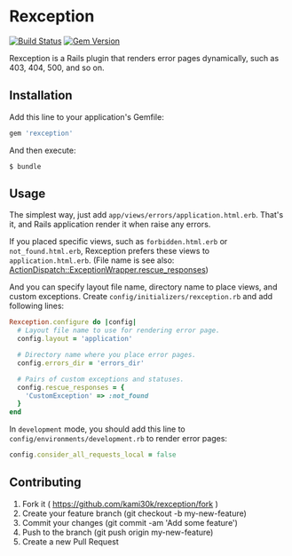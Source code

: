 # Rexception

[![Build Status](https://travis-ci.org/kami30k/rexception.svg)](https://travis-ci.org/kami30k/rexception)
[![Gem Version](https://badge.fury.io/rb/rexception.svg)](http://badge.fury.io/rb/rexception)

Rexception is a Rails plugin that renders error pages dynamically, such as 403, 404, 500, and so on.

## Installation

Add this line to your application's Gemfile:

```ruby
gem 'rexception'
```

And then execute:

```
$ bundle
```

## Usage

The simplest way, just add `app/views/errors/application.html.erb`.
That's it, and Rails application render it when raise any errors.

If you placed specific views, such as `forbidden.html.erb` or `not_found.html.erb`, Rexception prefers these views to `application.html.erb`.
(File name is see also: [ActionDispatch::ExceptionWrapper.rescue_responses](https://github.com/rails/rails/blob/083f657c0f1990e980d33f89f44d8943a9270475/actionpack/lib/action_dispatch/middleware/exception_wrapper.rb#L9-L19))

And you can specify layout file name, directory name to place views, and custom exceptions.
Create `config/initializers/rexception.rb` and add following lines:

```ruby
Rexception.configure do |config|
  # Layout file name to use for rendering error page.
  config.layout = 'application'

  # Directory name where you place error pages.
  config.errors_dir = 'errors_dir'

  # Pairs of custom exceptions and statuses.
  config.rescue_responses = {
    'CustomException' => :not_found
  }
end

```

In `development` mode, you should add this line to `config/environments/development.rb` to render error pages:

```ruby
config.consider_all_requests_local = false
```

## Contributing

1. Fork it ( https://github.com/kami30k/rexception/fork )
2. Create your feature branch (git checkout -b my-new-feature)
3. Commit your changes (git commit -am 'Add some feature')
4. Push to the branch (git push origin my-new-feature)
5. Create a new Pull Request
